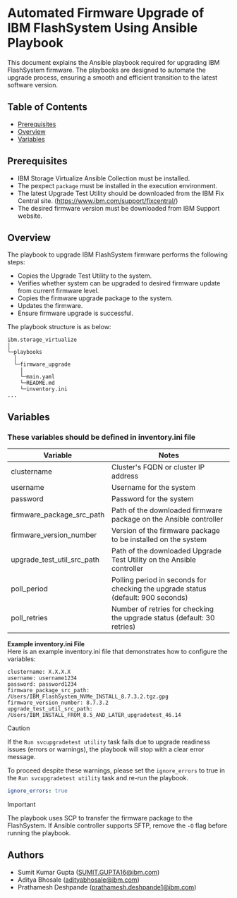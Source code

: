 # Automated Firmware Upgrade of IBM FlashSystem Using Ansible Playbook

This document explains the Ansible playbook required for upgrading IBM FlashSystem firmware. The playbooks are designed to automate the upgrade process, ensuring a smooth and efficient transition to the latest software version.

## Table of Contents

- [Prerequisites](#prerequisites)
- [Overview](#overview)
- [Variables](#variables)

## Prerequisites
- IBM Storage Virtualize Ansible Collection must be installed.
- The pexpect `package` must be installed in the execution environment.
- The latest Upgrade Test Utility should be downloaded from the IBM Fix Central site. (https://www.ibm.com/support/fixcentral/)
- The desired firmware version must be downloaded from IBM Support website.

## Overview

The playbook to upgrade IBM FlashSystem firmware performs the following steps:
- Copies the Upgrade Test Utility to the system.
- Verifies whether system can be upgraded to desired firmware update from current firmware level.
- Copies the firmware upgrade package to the system.
- Updates the firmware.
- Ensure firmware upgrade is successful.

The playbook structure is as below: 
```
ibm.storage_virtualize
│
└─playbooks
  │
  └─firmware_upgrade
    │
    └─main.yaml
    └─README.md
    └─inventory.ini
...
```

## Variables
### These variables should be defined in inventory.ini file


| Variable                   | Notes                                                                                 |
|----------------------------|---------------------------------------------------------------------------------------|
| clustername                | Cluster's FQDN or cluster IP address                                                  |
| username                   | Username for the system                                                               |
| password                   | Password for the system                                                               |
| firmware_package_src_path  | Path of the downloaded firmware package on the Ansible controller                     |
| firmware_version_number    | Version of the firmware package to be installed on the system                         |
| upgrade_test_util_src_path | Path of the downloaded Upgrade Test Utility on the Ansible controller                 |
| poll_period                | Polling period in seconds for checking the upgrade status (default: 900 seconds)      |
| poll_retries               | Number of retries for checking the upgrade status (default: 30 retries)               |

**Example inventory.ini File**  
Here is an example inventory.ini file that demonstrates how to configure the variables:
```
clustername: X.X.X.X
username: username1234
password: password1234
firmware_package_src_path: /Users/IBM_FlashSystem_NVMe_INSTALL_8.7.3.2.tgz.gpg
firmware_version_number: 8.7.3.2
upgrade_test_util_src_path: /Users/IBM_INSTALL_FROM_8.5_AND_LATER_upgradetest_46.14
```

> [!CAUTION]
> If the `Run svcupgradetest utility` task fails due to upgrade readiness issues (errors or warnings), the playbook will stop with a clear error message.
> 
> To proceed despite these warnings, please set the `ignore_errors` to true in the `Run svcupgradetest utility` task and re-run the playbook.
> 
> ```yaml
> ignore_errors: true 
> ```

> [!IMPORTANT] 
> The playbook uses SCP to transfer the firmware package to the FlashSystem. If Ansible controller supports SFTP, remove the `-O` flag before running the playbook.

## Authors

- Sumit Kumar Gupta (SUMIT.GUPTA16@ibm.com)
- Aditya Bhosale (adityabhosale@ibm.com)
- Prathamesh Deshpande (prathamesh.deshpande1@ibm.com)
